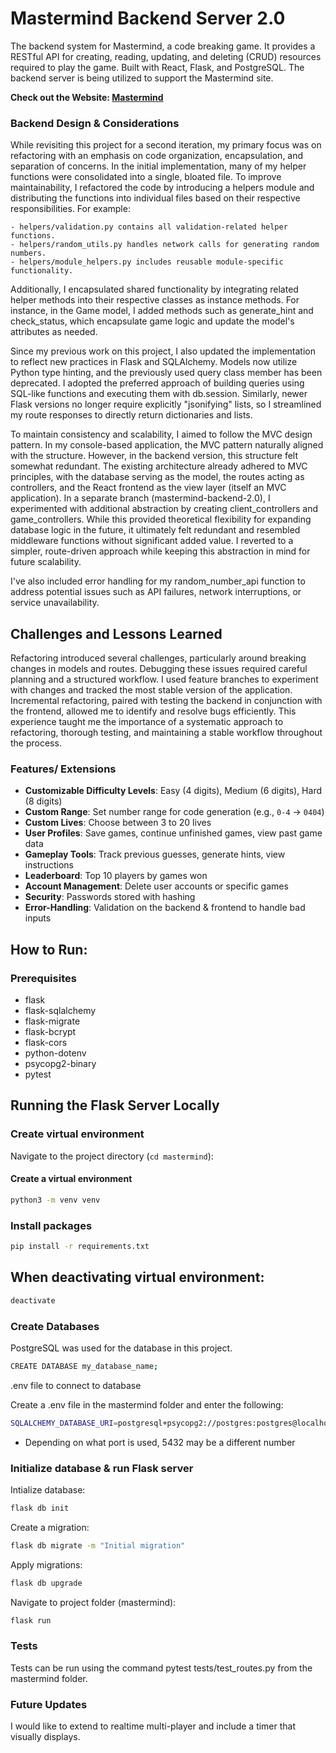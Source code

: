 # Mastermind Backend Server 2.0

The backend system for Mastermind, a code breaking game. It provides a RESTful API for creating, reading, updating, and deleting (CRUD) resources required to play the game. Built with React, Flask, and PostgreSQL. The backend server is being utilized to support the Mastermind site.

**Check out the Website: [Mastermind](https://valerie-valentine.github.io/mastermind-frontend)**

### Backend Design & Considerations

While revisiting this project for a second iteration, my primary focus was on refactoring with an emphasis on code organization, encapsulation, and separation of concerns. In the initial implementation, many of my helper functions were consolidated into a single, bloated file. To improve maintainability, I refactored the code by introducing a helpers module and distributing the functions into individual files based on their respective responsibilities. For example:

    - helpers/validation.py contains all validation-related helper functions.
    - helpers/random_utils.py handles network calls for generating random numbers.
    - helpers/module_helpers.py includes reusable module-specific functionality.

Additionally, I encapsulated shared functionality by integrating related helper methods into their respective classes as instance methods. For instance, in the Game model, I added methods such as generate_hint and check_status, which encapsulate game logic and update the model's attributes as needed.

Since my previous work on this project, I also updated the implementation to reflect new practices in Flask and SQLAlchemy. Models now utilize Python type hinting, and the previously used query class member has been deprecated. I adopted the preferred approach of building queries using SQL-like functions and executing them with db.session. Similarly, newer Flask versions no longer require explicitly "jsonifying" lists, so I streamlined my route responses to directly return dictionaries and lists.

To maintain consistency and scalability, I aimed to follow the MVC design pattern. In my console-based application, the MVC pattern naturally aligned with the structure. However, in the backend version, this structure felt somewhat redundant. The existing architecture already adhered to MVC principles, with the database serving as the model, the routes acting as controllers, and the React frontend as the view layer (itself an MVC application). In a separate branch (mastermind-backend-2.0), I experimented with additional abstraction by creating client_controllers and game_controllers. While this provided theoretical flexibility for expanding database logic in the future, it ultimately felt redundant and resembled middleware functions without significant added value. I reverted to a simpler, route-driven approach while keeping this abstraction in mind for future scalability.

I've also included error handling for my random_number_api function to address potential issues such as API failures, network interruptions, or service unavailability.
  

## Challenges and Lessons Learned

Refactoring introduced several challenges, particularly around breaking changes in models and routes. Debugging these issues required careful planning and a structured workflow. I used feature branches to experiment with changes and tracked the most stable version of the application. Incremental refactoring, paired with testing the backend in conjunction with the frontend, allowed me to identify and resolve bugs efficiently. This experience taught me the importance of a systematic approach to refactoring, thorough testing, and maintaining a stable workflow throughout the process.

### Features/ Extensions  

- **Customizable Difficulty Levels**: Easy (4 digits), Medium (6 digits), Hard (8 digits)  
- **Custom Range**: Set number range for code generation (e.g., `0-4` → `0404`)  
- **Custom Lives**: Choose between 3 to 20 lives  
- **User Profiles**: Save games, continue unfinished games, view past game data  
- **Gameplay Tools**: Track previous guesses, generate hints, view instructions  
- **Leaderboard**: Top 10 players by games won  
- **Account Management**: Delete user accounts or specific games  
- **Security**: Passwords stored with hashing
- **Error-Handling**: Validation on the backend & frontend to handle bad inputs

## How to Run:

### Prerequisites

- flask
- flask-sqlalchemy
- flask-migrate
- flask-bcrypt
- flask-cors
- python-dotenv
- psycopg2-binary
- pytest

## Running the Flask Server Locally

### Create virtual environment

Navigate to the project directory (`cd mastermind`):

#### Create a virtual environment

```bash
python3 -m venv venv
```

### Install packages

```bash
pip install -r requirements.txt
```

## When deactivating virtual environment:

```bash
deactivate
```

### Create Databases

PostgreSQL was used for the database in this project.

```bash
CREATE DATABASE my_database_name;
```

.env file to connect to database

Create a .env file in the mastermind folder and enter the following:

```bash
SQLALCHEMY_DATABASE_URI=postgresql+psycopg2://postgres:postgres@localhost:5432/mastermind
```
- Depending on what port is used, 5432 may be a different number

### Initialize database & run Flask server

Intialize database:
```bash
flask db init
```

Create a migration:
```bash
flask db migrate -m "Initial migration"
```

Apply migrations:

```bash
flask db upgrade
```

Navigate to project folder (mastermind):

```bash
flask run
```

### Tests

Tests can be run using the command pytest tests/test_routes.py from the mastermind folder.

### Future Updates
I would like to extend to realtime multi-player and include a timer that visually displays.

